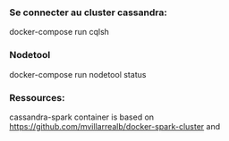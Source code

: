 ### Se connecter au cluster cassandra:
docker-compose run cqlsh

### Nodetool 
docker-compose run nodetool status


### Ressources:
cassandra-spark container is based on https://github.com/mvillarrealb/docker-spark-cluster and 